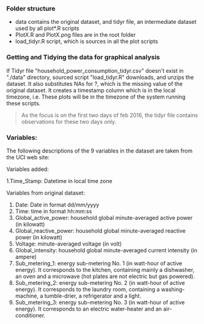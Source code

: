 ### Folder structure

* data contains the original dataset, and tidyr file, an intermediate dataset used by all plot*.R scripts
* PlotX.R and PlotX.png files are in the root folder
* load_tidyr.R script, which is sources in all the plot scripts

### Getting and Tidying the data for graphical analysis

If Tidyr file "household_power_consumption_tidyr.csv" doesn't exist in "./data" directory, sourced script "load_tidyr.R" downloads, and unzips the dataset. It also substitutes NAs for ?, which is the missing value of the original dataset.
It creates a timestamp column which is in the local timezone, i.e. These plots will be in the timezone of the system running these scripts.

> As the focus is on the first two days of feb 2016, the tidyr file contains observations for these two days only. 

### Variables:
The following descriptions of the 9 variables in the dataset are taken from the UCI web site:

Variables added:

1.Time_Stamp: Datetime in local time zone

Variables from original dataset:
 
1. Date: Date in format dd/mm/yyyy
2. Time: time in format hh:mm:ss
3. Global_active_power: household global minute-averaged active power (in kilowatt)
4. Global_reactive_power: household global minute-averaged reactive power (in kilowatt)
5. Voltage: minute-averaged voltage (in volt)
6. Global_intensity: household global minute-averaged current intensity (in ampere)
7. Sub_metering_1: energy sub-metering No. 1 (in watt-hour of active energy). It corresponds to the kitchen, containing mainly a dishwasher, an oven and a microwave (hot plates are not electric but gas powered).
8. Sub_metering_2: energy sub-metering No. 2 (in watt-hour of active energy). It corresponds to the laundry room, containing a washing-machine, a tumble-drier, a refrigerator and a light.
9. Sub_metering_3: energy sub-metering No. 3 (in watt-hour of active energy). It corresponds to an electric water-heater and an air-conditioner.
